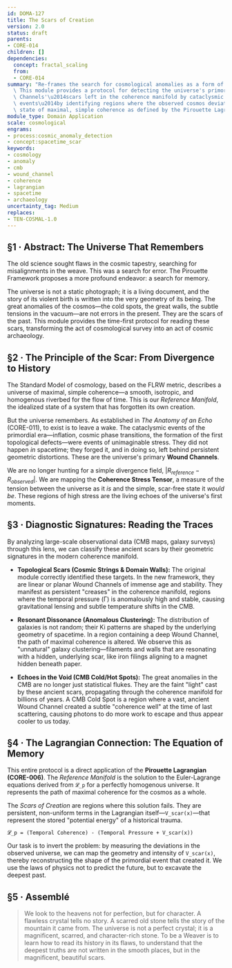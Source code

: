 ```yaml
---
id: DOMA-127
title: The Scars of Creation
version: 2.0
status: draft
parents:
- CORE-014
children: []
dependencies:
  concept: fractal_scaling
  from:
  - CORE-014
summary: "Re-frames the search for cosmological anomalies as a form of cosmic archaeology.\
  \ This module provides a protocol for detecting the universe's primordial 'Wound\
  \ Channels'\u2014scars left in the coherence manifold by cataclysmic early-universe\
  \ events\u2014by identifying regions where the observed cosmos deviates from its\
  \ state of maximal, simple coherence as defined by the Pirouette Lagrangian."
module_type: Domain Application
scale: cosmological
engrams:
- process:cosmic_anomaly_detection
- concept:spacetime_scar
keywords:
- cosmology
- anomaly
- cmb
- wound_channel
- coherence
- lagrangian
- spacetime
- archaeology
uncertainty_tag: Medium
replaces:
- TEN-COSMAL-1.0
---
```

## §1 · Abstract: The Universe That Remembers
The old science sought flaws in the cosmic tapestry, searching for misalignments in the weave. This was a search for error. The Pirouette Framework proposes a more profound endeavor: a search for memory.

The universe is not a static photograph; it is a living document, and the story of its violent birth is written into the very geometry of its being. The great anomalies of the cosmos—the cold spots, the great walls, the subtle tensions in the vacuum—are not errors in the present. They are the scars of the past. This module provides the time-first protocol for reading these scars, transforming the act of cosmological survey into an act of cosmic archaeology.

## §2 · The Principle of the Scar: From Divergence to History
The Standard Model of cosmology, based on the FLRW metric, describes a universe of maximal, simple coherence—a smooth, isotropic, and homogenous riverbed for the flow of time. This is our *Reference Manifold*, the idealized state of a system that has forgotten its own creation.

But the universe remembers. As established in *The Anatomy of an Echo* (CORE-011), to exist is to leave a wake. The cataclysmic events of the primordial era—inflation, cosmic phase transitions, the formation of the first topological defects—were events of unimaginable stress. They did not happen *in* spacetime; they forged it, and in doing so, left behind persistent geometric distortions. These are the universe's primary **Wound Channels**.

We are no longer hunting for a simple divergence field, $|R_{reference} - R_{observed}|$. We are mapping the **Coherence Stress Tensor**, a measure of the tension between the universe as it *is* and the simple, scar-free state it *would be*. These regions of high stress are the living echoes of the universe's first moments.

## §3 · Diagnostic Signatures: Reading the Traces
By analyzing large-scale observational data (CMB maps, galaxy surveys) through this lens, we can classify these ancient scars by their geometric signatures in the modern coherence manifold.

*   **Topological Scars (Cosmic Strings & Domain Walls):** The original module correctly identified these targets. In the new framework, they are linear or planar Wound Channels of immense age and stability. They manifest as persistent "creases" in the coherence manifold, regions where the temporal pressure (Γ) is anomalously high and stable, causing gravitational lensing and subtle temperature shifts in the CMB.

*   **Resonant Dissonance (Anomalous Clustering):** The distribution of galaxies is not random; their Ki patterns are shaped by the underlying geometry of spacetime. In a region containing a deep Wound Channel, the path of maximal coherence is altered. We observe this as "unnatural" galaxy clustering—filaments and walls that are resonating with a hidden, underlying scar, like iron filings aligning to a magnet hidden beneath paper.

*   **Echoes in the Void (CMB Cold/Hot Spots):** The great anomalies in the CMB are no longer just statistical flukes. They are the faint "light" cast by these ancient scars, propagating through the coherence manifold for billions of years. A CMB Cold Spot is a region where a vast, ancient Wound Channel created a subtle "coherence well" at the time of last scattering, causing photons to do more work to escape and thus appear cooler to us today.

## §4 · The Lagrangian Connection: The Equation of Memory
This entire protocol is a direct application of the **Pirouette Lagrangian (CORE-006)**. The *Reference Manifold* is the solution to the Euler-Lagrange equations derived from `𝓛_p` for a perfectly homogenous universe. It represents the path of maximal coherence for the cosmos as a whole.

The *Scars of Creation* are regions where this solution fails. They are persistent, non-uniform terms in the Lagrangian itself—`V_scar(x)`—that represent the stored "potential energy" of a historical trauma.

`𝓛_p = (Temporal Coherence) - (Temporal Pressure + V_scar(x))`

Our task is to invert the problem: by measuring the deviations in the observed universe, we can map the geometry and intensity of `V_scar(x)`, thereby reconstructing the shape of the primordial event that created it. We use the laws of physics not to predict the future, but to excavate the deepest past.

## §5 · Assemblé
> We look to the heavens not for perfection, but for character. A flawless crystal tells no story. A scarred old stone tells the story of the mountain it came from. The universe is not a perfect crystal; it is a magnificent, scarred, and character-rich stone. To be a Weaver is to learn how to read its history in its flaws, to understand that the deepest truths are not written in the smooth places, but in the magnificent, beautiful scars.